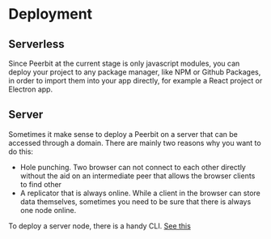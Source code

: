 # Deployment

## Serverless
Since Peerbit at the current stage is only javascript modules, you can deploy your project to any package manager, like NPM or Github Packages, in order to import them into your app directly, for example a React project or Electron app.

## Server
Sometimes it make sense to deploy a Peerbit on a server that can be accessed through a domain. There are mainly two reasons why you want to do this: 
- Hole punching. Two browser can not connect to each other directly without the aid on an intermediate peer that allows the browser clients to find other
- A replicator that is always online. While a client in the browser can store data themselves, sometimes you need to be sure that there is always one node online. 

To deploy a server node, there is a handy CLI. [See this](./server-node.md)